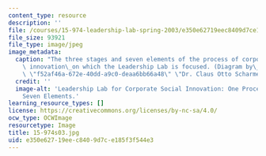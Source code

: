 ```yaml
---
content_type: resource
description: ''
file: /courses/15-974-leadership-lab-spring-2003/e350e62719eec8409d7ce185f3f544e3_15-974s03.jpg
file_size: 93921
file_type: image/jpeg
image_metadata:
  caption: "The three stages and seven elements of the process of corporate social\
    \ innovation\_on which the Leadership Lab is focused. (Diagram by\_{{% resource_link\
    \ \"f52af46a-672e-40dd-a9c0-deaa6bb66a48\" \"Dr. Claus Otto Scharmer\" %}}.)"
  credit: ''
  image-alt: 'Leadership Lab for Corporate Social Innovation: One Process, Three Stages,
    Seven Elements.'
learning_resource_types: []
license: https://creativecommons.org/licenses/by-nc-sa/4.0/
ocw_type: OCWImage
resourcetype: Image
title: 15-974s03.jpg
uid: e350e627-19ee-c840-9d7c-e185f3f544e3
---
```

